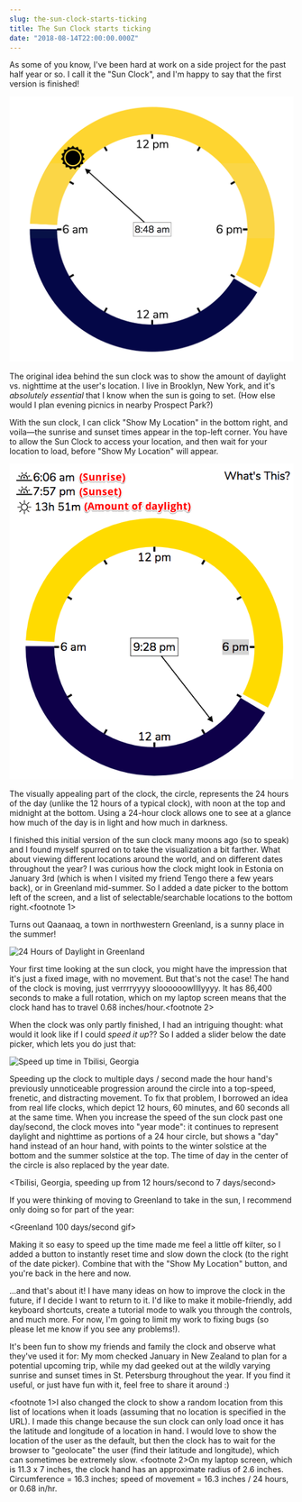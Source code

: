```yaml
---
slug: the-sun-clock-starts-ticking
title: The Sun Clock starts ticking
date: "2018-08-14T22:00:00.000Z"
---
```


As some of you know, I've been hard at work on a side project for the past half year or so. I call it the "Sun Clock", and I'm happy to say that the first version is finished!

![Sun Clock Circle](./images/sun_clock_circle_only.png)

The original idea behind the sun clock was to show the amount of daylight vs. nighttime at the user's location. I live in Brooklyn, New York, and it's _absolutely essential_ that I know when the sun is going to set. (How else would I plan evening picnics in nearby Prospect Park?)

With the sun clock, I can click "Show My Location" in the bottom right, and voila—the sunrise and sunset times appear in the top-left corner. You have to allow the Sun Clock to access your location, and then wait for your location to load, before "Show My Location" will appear.

![Sunrise and Sunset Times](./images/sun_times.png)

The visually appealing part of the clock, the circle, represents the 24 hours of the day (unlike the 12 hours of a typical clock), with noon at the top and midnight at the bottom. Using a 24-hour clock allows one to see at a glance how much of the day is in light and how much in darkness.

I finished this initial version of the sun clock many moons ago (so to speak) and I found myself spurred on to take the visualization a bit farther. What about viewing different locations around the world, and on different dates throughout the year? I was curious how the clock might look in Estonia on January 3rd (which is when I visited my friend Tengo there a few years back), or in Greenland mid-summer. So I added a date picker to the bottom left of the screen, and a list of selectable/searchable locations to the bottom right.<footnote 1>

Turns out Qaanaaq, a town in northwestern Greenland, is a sunny place in the summer!

![24 Hours of Daylight in Greenland](./greenland_24_hours_daylight.png)

Your first time looking at the sun clock, you might have the impression that it's just a fixed image, with no movement. But that's not the case! The hand of the clock is moving, just verrrryyyy sloooooowllllyyyy. It has 86,400 seconds to make a full rotation, which on my laptop screen means that the clock hand has to travel 0.68 inches/hour.<footnote 2>

When the clock was only partly finished, I had an intriguing thought: what would it look like if I could _speed it up_?? So I added a slider below the date picker, which lets you do just that:

![Speed up time in Tbilisi, Georgia](./speed_up_tbilisi.gif)

Speeding up the clock to multiple days / second made the hour hand's previously unnoticeable progression around the circle into a top-speed, frenetic, and distracting movement. To fix that problem, I borrowed an idea from real life clocks, which depict 12 hours, 60 minutes, and 60 seconds all at the same time. When you increase the speed of the sun clock past one day/second, the clock moves into "year mode": it continues to represent daylight and nighttime as portions of a 24 hour circle, but shows a "day" hand instead of an hour hand, with points to the winter solstice at the bottom and the summer solstice at the top. The time of day in the center of the circle is also replaced by the year date.

<Tbilisi, Georgia, speeding up from 12 hours/second to 7 days/second>

If you were thinking of moving to Greenland to take in the sun, I recommend only doing so for part of the year:

<Greenland 100 days/second gif>

Making it so easy to speed up the time made me feel a little off kilter, so I added a button to instantly reset time and slow down the clock (to the right of the date picker). Combine that with the "Show My Location" button, and you're back in the here and now. <insert meditation figure>

...and that's about it! I have many ideas on how to improve the clock in the future, if I decide I want to return to it. I'd like to make it mobile-friendly, add keyboard shortcuts, create a tutorial mode to walk you through the controls, and much more. For now, I'm going to limit my work to fixing bugs (so please let me know if you see any problems!).

It's been fun to show my friends and family the clock and observe what they've used it for: My mom checked January in New Zealand to plan for a potential upcoming trip, while my dad geeked out at the wildly varying sunrise and sunset times in St. Petersburg throughout the year. If you find it useful, or just have fun with it, feel free to share it around :)

<footnote 1>I also changed the clock to show a random location from this list of locations when it loads (assuming that no location is specified in the URL). I made this change because the sun clock can only load once it has the latitude and longitude of a location in hand. I would love to show the location of the user as the default, but then the clock has to wait for the browser to "geolocate" the user (find their latitude and longitude), which can sometimes be extremely slow.
<footnote 2>On my laptop screen, which is 11.3 x 7 inches, the clock hand has an approximate radius of 2.6 inches. Circumference = 16.3 inches; speed of movement = 16.3 inches / 24 hours, or 0.68 in/hr.
